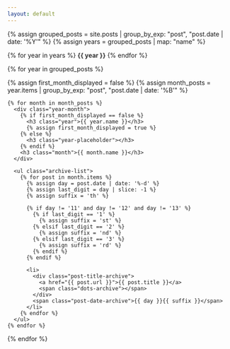 ```yaml
---
layout: default
---
```


{% assign grouped_posts = site.posts | group_by_exp: "post", "post.date | date: '%Y'" %}
{% assign years = grouped_posts | map: "name" %}

<div class="year-nav">
  {% for year in years %}
    <a href="#" class="year-link" data-year="{{ year }}">{{ year }}</a>
  {% endfor %}
</div>

{% for year in grouped_posts %}
  <div class="archive-year" data-year="{{ year.name }}" {% unless forloop.first %}style="display: none;"{% endunless %}>
    {% assign first_month_displayed = false %}
    {% assign month_posts = year.items | group_by_exp: "post", "post.date | date: '%B'" %}
    
    {% for month in month_posts %}
      <div class="year-month">
        {% if first_month_displayed == false %}
          <h3 class="year">{{ year.name }}</h3>
          {% assign first_month_displayed = true %}
        {% else %}
          <h3 class="year-placeholder"></h3>
        {% endif %}
        <h3 class="month">{{ month.name }}</h3>
      </div>

      <ul class="archive-list">
        {% for post in month.items %}
          {% assign day = post.date | date: '%-d' %}
          {% assign last_digit = day | slice: -1 %}
          {% assign suffix = 'th' %}
          
          {% if day != '11' and day != '12' and day != '13' %}
            {% if last_digit == '1' %}
              {% assign suffix = 'st' %}
            {% elsif last_digit == '2' %}
              {% assign suffix = 'nd' %}
            {% elsif last_digit == '3' %}
              {% assign suffix = 'rd' %}
            {% endif %}
          {% endif %}

          <li>
            <div class="post-title-archive">
              <a href="{{ post.url }}">{{ post.title }}</a>
              <span class="dots-archive"></span>
            </div>
            <span class="post-date-archive">{{ day }}{{ suffix }}</span>
          </li>
        {% endfor %}
      </ul>
    {% endfor %}
  </div>
{% endfor %}

<style>
.year-nav {
  font-size: 14px;
}

.year-link {
  color: #333;
  text-decoration: none;
  font-weight: bold;
  cursor: pointer;
}

.year-link:hover {
  text-decoration: underline;
}

.year-separator {
  margin: 0 5px;
  color: #999;
}

.year {
  font-size: 14px;
  font-weight: bold;
  text-align: left;
  margin: 0;
  padding-top: 10px;
}

.year-placeholder {
  visibility: hidden;
}

.month {
  text-align: right;
  font-size: 14px;
  font-weight: bold;
  margin: 0;
}

.archive-list {
  list-style: none;
  padding: 0;
  margin: 0;
  margin-bottom: 40px;
}

.archive-list li {
  display: flex;
  justify-content: space-between;
  font-size: 14px;
  font-family: ui-serif, serif;
  font-weight: normal;
  color: #000;
  align-items: center;
}

.post-title-archive {
  display: flex;
  flex: 10%;
  min-width: 0;
  align-items: center;
  overflow: hidden;
  white-space: nowrap;
  text-overflow: ellipsis;
}

.post-title-archive a {
  font-size: 14px;
  color: #000;
  text-decoration: none;
  overflow: hidden;
  white-space: nowrap;
  text-overflow: ellipsis;
}

.dots-archive {
  flex-grow: 1;
  border-bottom: 1px dotted #999;
  margin-left: 10px;
  margin-right: 10px;
  margin-bottom: 6px;
  align-self: flex-end;
}

.post-date-archive {
  white-space: nowrap;
}
</style>

<script>
document.addEventListener("DOMContentLoaded", function() {
  const yearLinks = document.querySelectorAll(".year-link");
  const years = document.querySelectorAll(".archive-year");

  function updateYearNavigation(activeYear) {
    const navContainer = document.querySelector(".year-nav");
    
    // Regenerate year navigation excluding the active year
    let newNavHtml = "";
    const allYears = [...yearLinks].map(link => link.dataset.year);
    
    allYears.forEach((year, index) => {
      if (year !== activeYear) {
        if (newNavHtml !== "") {
        }
        newNavHtml += `<a href="#" class="year-link" data-year="${year}">${year}</a>`;
      }
    });

    navContainer.innerHTML = newNavHtml;

    // Reattach event listeners to the new links
    document.querySelectorAll(".year-link").forEach(link => {
      link.addEventListener("click", function(e) {
        e.preventDefault();
        showYear(this.getAttribute("data-year"));
      });
    });
  }

  function showYear(selectedYear) {
    // Hide all years
    years.forEach(year => {
      year.style.display = "none";
    });

    // Show the selected year
    document.querySelector(`.archive-year[data-year='${selectedYear}']`).style.display = "block";

    // Update the navigation links
    updateYearNavigation(selectedYear);
  }

  // Set initial navigation state
  if (yearLinks.length > 0) {
    const initialYear = yearLinks[0].getAttribute("data-year");
    updateYearNavigation(initialYear);
  }
});
</script>